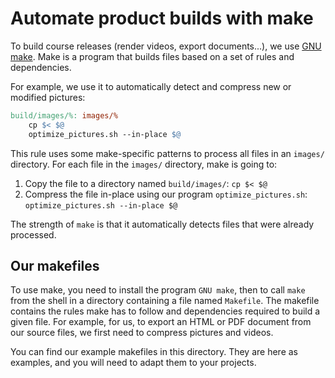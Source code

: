 # Automate product builds with make

To build course releases (render videos, export documents...), we use [GNU make](https://www.gnu.org/software/make/). Make is a program that builds files based on a set of rules and dependencies.

For example, we use it to automatically detect and compress new or modified pictures:

```makefile
build/images/%: images/%
	cp $< $@
	optimize_pictures.sh --in-place $@
```

This rule uses some make-specific patterns to process all files in an `images/` directory. For each file in the `images/` directory, make is going to:

1. Copy the file to a directory named `build/images/`: `cp $< $@`
2. Compress the file in-place using our program `optimize_pictures.sh`: `optimize_pictures.sh --in-place $@`

The strength of `make` is that it automatically detects files that were already processed.

## Our makefiles

To use make, you need to install the program `GNU make`, then to call `make` from the shell in a directory containing a file named `Makefile`. The makefile contains the rules make has to follow and dependencies required to build a given file. For example, for us, to export an HTML or PDF document from our source files, we first need to compress pictures and videos.

You can find our example makefiles in this directory. They are here as examples, and you will need to adapt them to your projects.
